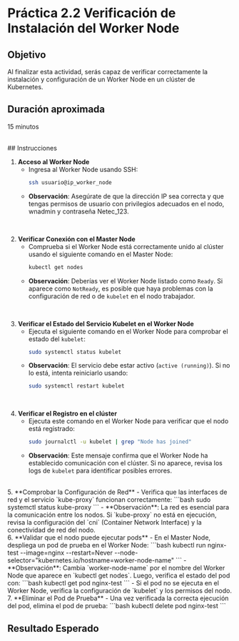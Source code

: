 # Práctica 2.2 Verificación de Instalación del Worker Node  

## Objetivo
Al finalizar esta actividad, serás capaz de verificar correctamente la instalación y configuración de un Worker Node en un clúster de Kubernetes.

## Duración aproximada
15 minutos

<br/>
## Instrucciones

1. **Acceso al Worker Node**
   - Ingresa al Worker Node usando SSH:
     ```bash
     ssh usuario@ip_worker_node
     ```
   - **Observación**: Asegúrate de que la dirección IP sea correcta y que tengas permisos de usuario con privilegios adecuados en el nodo, wnadmin y contraseña Netec_123.

<br/>

2. **Verificar Conexión con el Master Node**
   - Comprueba si el Worker Node está correctamente unido al clúster usando el siguiente comando en el Master Node:
     ```bash
     kubectl get nodes
     ```
   - **Observación**: Deberías ver el Worker Node listado como `Ready`. Si aparece como `NotReady`, es posible que haya problemas con la configuración de red o de `kubelet` en el nodo trabajador.

<br/>

3. **Verificar el Estado del Servicio Kubelet en el Worker Node**
   - Ejecuta el siguiente comando en el Worker Node para comprobar el estado del `kubelet`:
     ```bash
     sudo systemctl status kubelet
     ```
   - **Observación**: El servicio debe estar activo (`active (running)`). Si no lo está, intenta reiniciarlo usando:
     ```bash
     sudo systemctl restart kubelet
     ```
<br/>

4. **Verificar el Registro en el clúster**
   - Ejecuta este comando en el Worker Node para verificar que el nodo está registrado:
     ```bash
     sudo journalctl -u kubelet | grep "Node has joined"
     ```
   - **Observación**: Este mensaje confirma que el Worker Node ha establecido comunicación con el clúster. Si no aparece, revisa los logs de `kubelet` para identificar posibles errores.

<br/>
5. **Comprobar la Configuración de Red**
   - Verifica que las interfaces de red y el servicio `kube-proxy` funcionan correctamente:
     ```bash
     sudo systemctl status kube-proxy
     ```
   - **Observación**: La red es esencial para la comunicación entre los nodos. Si `kube-proxy` no está en ejecución, revisa la configuración del `cni` (Container Network Interface) y la conectividad de red del nodo.

<br/>
6. **Validar que el nodo puede ejecutar pods**
   - En el Master Node, despliega un pod de prueba en el Worker Node:
     ```bash
     kubectl run nginx-test --image=nginx --restart=Never --node-selector="kubernetes.io/hostname=worker-node-name"
     ```
   - **Observación**: Cambia `worker-node-name` por el nombre del Worker Node que aparece en `kubectl get nodes`. Luego, verifica el estado del pod con:
     ```bash
     kubectl get pod nginx-test
     ```
   - Si el pod no se ejecuta en el Worker Node, verifica la configuración de `kubelet` y los permisos del nodo.

<br/>
7. **Eliminar el Pod de Prueba**
   - Una vez verificada la correcta ejecución del pod, elimina el pod de prueba:
     ```bash
     kubectl delete pod nginx-test
     ```



## Resultado Esperado